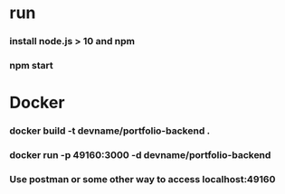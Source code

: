 # run
### install node.js > 10 and npm
### npm start

# Docker

### docker build -t devname/portfolio-backend .
### docker run -p 49160:3000 -d devname/portfolio-backend
### Use postman or some other way to access localhost:49160
